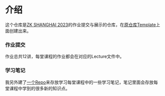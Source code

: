 # 介绍

这个仓库是[ZK SHANGHAI 2023](https://zkshanghai.xyz/)的作业提交与展示的仓库，在[原仓库Template](https://github.com/SutuLabs/zkcourse-homework)上面创建出来。



### 作业提交

作业总共12讲，每堂课程的作业都会在对应的Lecture文件中。



### 学习笔记

我另外建了[一个Repo](https://github.com/libaice/zk-notes)来存放学习每堂课程中的一些学习笔记，笔记里面会存放每堂课程中学到的很多新的知识点。
